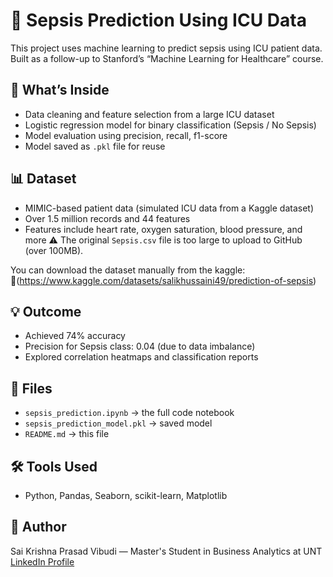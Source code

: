 # 🧠 Sepsis Prediction Using ICU Data

This project uses machine learning to predict sepsis using ICU patient data. Built as a follow-up to Stanford’s “Machine Learning for Healthcare” course.

## 🧪 What’s Inside
- Data cleaning and feature selection from a large ICU dataset
- Logistic regression model for binary classification (Sepsis / No Sepsis)
- Model evaluation using precision, recall, f1-score
- Model saved as `.pkl` file for reuse

## 📊 Dataset
- MIMIC-based patient data (simulated ICU data from a Kaggle dataset)
- Over 1.5 million records and 44 features
- Features include heart rate, oxygen saturation, blood pressure, and more
 ⚠️ The original `Sepsis.csv` file is too large to upload to GitHub (over 100MB).

You can download the dataset manually from the kaggle:  
🔗(https://www.kaggle.com/datasets/salikhussaini49/prediction-of-sepsis)

## 💡 Outcome
- Achieved 74% accuracy
- Precision for Sepsis class: 0.04 (due to data imbalance)
- Explored correlation heatmaps and classification reports

## 📁 Files
- `sepsis_prediction.ipynb` → the full code notebook
- `sepsis_prediction_model.pkl` → saved model
- `README.md` → this file

## 🛠️ Tools Used
- Python, Pandas, Seaborn, scikit-learn, Matplotlib

## 🔗 Author
Sai Krishna Prasad Vibudi — Master's Student in Business Analytics at UNT  
[LinkedIn Profile](https://www.linkedin.com/in/sai-krishna-5a0227211)
